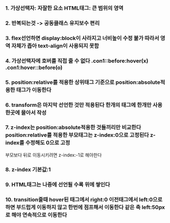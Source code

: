 ### 1. 가상선택자: 자잘한 요소 HTML태그: 큰 범위의 영역

### 2. 반복되는것 -> 공동클래스 유지보수 편리

### 3. flex선언하면 display:block이 사라지고 너비높이 수정 불가 따라서 영역 자체가 좁아 text-align이 사용되지 못함

### 4. 가상선택자에 호버를 직접 줄 수 없다 .con1::before:hover(x) .con1:hover::before(o)

### 5. position:relative를 적용한 상위태그 기준으로 position:absolute적용한 태그가 이동한다

### 6. transform은 마지막 선언한 것만 적용된다 한개의 태그에 한개만 사용 한곳에 몰아서 작성

### 7. z-index는 position:absolute적용한 것들끼리만 비교한다 position:relative를 적용한 부모태그는 z-index:0으로 고정된다 z-index를 수정해도 0으로 고정
부모보다 뒤로 이동시키려면 z-index:-1로 해야한다

### 8. z-index 기본값:1

### 9. HTML태그는 나중에 선언될 수록 위에 쌓인다

### 10. transition줄때 hover된 태그에서 right:0 이전태그에서 left:0으로 하면 부드럽게 이동하지 않고 한번에 점프해서 이동한다 같은 축 left:50px로 해야 연속적으로 이동한다

